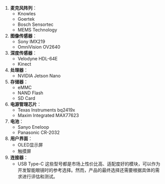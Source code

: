 
1. **麦克风阵列**：
   - Knowles
   - Goertek
   - Bosch Sensortec
   - MEMS Technology
2. **图像传感器**：
   - Sony IMX219
   - OmniVision OV2640
3. **深度传感器**：
   - Velodyne HDL-64E
   - Kinect
4. **处理器**：
   - NVIDIA Jetson Nano
5. **存储器**：
   - eMMC
   - NAND Flash
   - SD Card
6. **电源管理芯片**：
   - Texas Instruments bq2419x
   - Maxim Integrated MAX77623
7. **电池**：
   - Sanyo Eneloop
   - Panasonic CR-2032
8. **用户界面**：
   - OLED显示屏
   - 触摸屏
9. **连接器**：
   - USB Type-C
这些型号都是市场上性价比高、适配度好的模块，可以作为开发智能眼镜时的参考选择。然而，产品的最终选择还需要根据具体的需求进行评估和测试。

<!--stackedit_data:
eyJoaXN0b3J5IjpbLTY4OTA2MDQ1NF19
-->